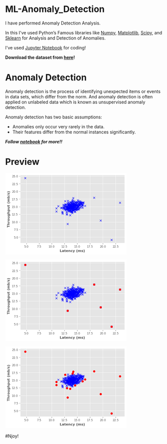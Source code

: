 # ML-Anomaly_Detection

I have performed Anomaly Detection Analysis.

In this I've used Python’s Famous libraries like [Numpy](), [Matplotlib](), [Scipy](), and [Sklearn]() for Analysis and Detection of Anomalies.

I've used [Jupyter Notebook]() for coding!

**Download the dataset from [here]()!**

# Anomaly Detection

Anomaly detection is the process of identifying unexpected items or events in data sets, which differ from the norm. And anomaly detection is often applied on unlabeled data which is known as unsupervised anomaly detection.

Anomaly detection has two basic assumptions:

* Anomalies only occur very rarely in the data.
* Their features differ from the normal instances significantly.


***Follow [notebook](https://github.com/Anuragtsl/ML-Anomaly_Detection/blob/main/Anomaly%20Detection.ipynb) for more!!***

# Preview

![Image1](https://github.com/Anuragtsl/ML-Anomaly_Detection/blob/main/Images/1.png)

![Image2](https://github.com/Anuragtsl/ML-Anomaly_Detection/blob/main/Images/2.png)

![Image3](https://github.com/Anuragtsl/ML-Anomaly_Detection/blob/main/Images/3.png)


#Njoy!
